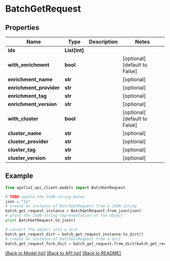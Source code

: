# BatchGetRequest


## Properties
Name | Type | Description | Notes
------------ | ------------- | ------------- | -------------
**ids** | **List[int]** |  | 
**with_enrichment** | **bool** |  | [optional] [default to False]
**enrichment_name** | **str** |  | [optional] 
**enrichment_provider** | **str** |  | [optional] 
**enrichment_tag** | **str** |  | [optional] 
**enrichment_version** | **str** |  | [optional] 
**with_cluster** | **bool** |  | [optional] [default to False]
**cluster_name** | **str** |  | [optional] 
**cluster_provider** | **str** |  | [optional] 
**cluster_tag** | **str** |  | [optional] 
**cluster_version** | **str** |  | [optional] 

## Example

```python
from apollo2_api_client.models import BatchGetRequest

# TODO update the JSON string below
json = "{}"
# create an instance of BatchGetRequest from a JSON string
batch_get_request_instance = BatchGetRequest.from_json(json)
# print the JSON string representation of the object
print BatchGetRequest.to_json()

# convert the object into a dict
batch_get_request_dict = batch_get_request_instance.to_dict()
# create an instance of BatchGetRequest from a dict
batch_get_request_form_dict = batch_get_request.from_dict(batch_get_request_dict)
```
[[Back to Model list]](../README.md#documentation-for-models) [[Back to API list]](../README.md#documentation-for-api-endpoints) [[Back to README]](../README.md)


